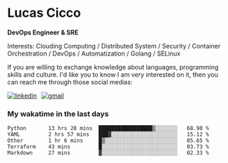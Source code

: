 # Lucas Cicco

**DevOps Engineer & SRE**

Interests: Clouding Computing / Distributed System / Security / Container Orchestration / DevOps / Automatization / Golang / SELinux

If you are willing to exchange knowledge about languages, programming skills and culture. I'd like you to know I am very interested on it, then you can reach me through those social medias:

<div style="display: flex; align-items: center; gap: 10px;">
  <a href="https://www.linkedin.com/in/lucas-vitor-de-cicco" target="_blank">
    <img
      src="https://img.shields.io/badge/-LinkedIn-%230077B5?style=for-the-badge&logo=linkedin&logoColor=white"
      alt="linkedin"
      target="_blank" 
    />
  </a>
  <a href="mailto:lucasvitorx1@gmail.com">
      <img
        src="https://img.shields.io/badge/-Gmail-%23333?style=for-the-badge&logo=gmail&logoColor=white"
        alt="gmail"
        target="_blank"
      />
  </a>
</div>

### My wakatime in the last days

<!--START_SECTION:waka-->

```text
Python       13 hrs 28 mins  █████████████████▒░░░░░░░   68.90 %
YAML         2 hrs 57 mins   ███▓░░░░░░░░░░░░░░░░░░░░░   15.12 %
Other        1 hr 6 mins     █▒░░░░░░░░░░░░░░░░░░░░░░░   05.65 %
Terraform    43 mins         █░░░░░░░░░░░░░░░░░░░░░░░░   03.73 %
Markdown     27 mins         ▓░░░░░░░░░░░░░░░░░░░░░░░░   02.33 %
```

<!--END_SECTION:waka-->
